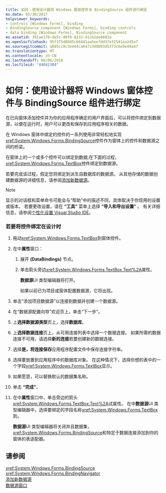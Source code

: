 ```yaml
---
title: 如何：使用设计器将 Windows 窗体控件与 BindingSource 组件进行绑定
ms.date: 03/30/2017
helpviewer_keywords:
- controls [Windows Forms], binding
- BindingSource component [Windows Forms], binding controls
- data binding [Windows Forms], BindingSource component
ms.assetid: 391ae170-de5c-40f8-8233-91cb2ee4683a
ms.openlocfilehash: 95f375d8845c60441aa5eefdd37e32541ea2d5a7
ms.sourcegitcommit: a885cc8c3e444ca6471348893d5373c6e9e49a47
ms.translationtype: MT
ms.contentlocale: zh-CN
ms.lasthandoff: 09/06/2018
ms.locfileid: "44042304"
---
```

# <a name="how-to-bind-windows-forms-controls-with-the-bindingsource-component-using-the-designer"></a>如何：使用设计器将 Windows 窗体控件与 BindingSource 组件进行绑定
在已向窗体添加控件并为你的应用程序确定的用户界面后，可以将控件绑定到数据源，以便在运行时，用户可以更改和保存到应用程序相关的数据。  
  
 在 Windows 窗体中绑定的控件的一系列使用非常轻松地实现<xref:System.Windows.Forms.BindingSource>控件作为窗体上的控件和数据源之间的桥梁。  
  
 在窗体上的一个或多个控件可以绑定到数据;在下面的过程，<xref:System.Windows.Forms.TextBox>控件绑定到数据源。  
  
 若要完成该过程，假定您将绑定到派生自数据库的数据源。 从其他存储的数据创建数据源的详细信息，请参阅[添加新数据源](/visualstudio/data-tools/add-new-data-sources)。  
  
> [!NOTE]
>  显示的对话框和菜单命令可能会与“帮助”中的描述不同，具体取决于你现用的设置或版本。 若要更改设置，请在 **“工具”** 菜单上选择 **“导入和导出设置”** 。 有关详细信息，请参阅[个性化设置 Visual Studio IDE](/visualstudio/ide/personalizing-the-visual-studio-ide)。  
  
### <a name="to-bind-a-control-at-design-time"></a>若要将控件绑定在设计时  
  
1.  拖动<xref:System.Windows.Forms.TextBox>到窗体控件。  
  
2.  在中**属性**窗口：  
  
    1.  展开 **(DataBindings)** 节点。  
  
    2.  单击箭头旁边<xref:System.Windows.Forms.TextBox.Text%2A>属性。  
  
         **数据源**UI 类型编辑器将打开。  
  
         如果以前已为项目或窗体配置数据源，它将出现。  
  
3.  单击“添加项目数据源”以连接到数据并创建一个数据源。  
  
4.  在“数据源配置向导”欢迎页上，单击“下一步”。  
  
5.  上**选择数据源类型**页上，选择**数据库**。  
  
6.  上**选择数据连接**页上，从可用连接列表中选择一个数据连接。 如果所需的数据连接不可用，请选择**新的连接**若要创建新的数据连接。  
  
7.  选择**是，将连接保存**应用程序配置文件中保存连接字符串。  
  
8.  选择要放置到应用程序中的数据库对象。 在这种情况下，选择你想的表中的一个字段<xref:System.Windows.Forms.TextBox>显示。  
  
9. 如果愿意，可以替换默认的数据集名称。  
  
10. 单击 **“完成”**。  
  
11. 在中**属性**窗口中，单击旁边的箭头<xref:System.Windows.Forms.TextBox.Text%2A>试属性。 在中**数据源**UI 类型编辑器中，选择要绑定的字段名称<xref:System.Windows.Forms.TextBox>到。  
  
     **数据源**UI 类型编辑器将关闭并且数据集，<xref:System.Windows.Forms.BindingSource>和特定于数据连接添加到你的窗体的表适配器。  
  
## <a name="see-also"></a>请参阅  
 <xref:System.Windows.Forms.BindingSource>  
 <xref:System.Windows.Forms.BindingNavigator>  
 [添加新数据源](/visualstudio/data-tools/add-new-data-sources)  
 [数据源窗口](https://msdn.microsoft.com/library/0d20f699-cc95-45b3-8ecb-c7edf1f67992)
